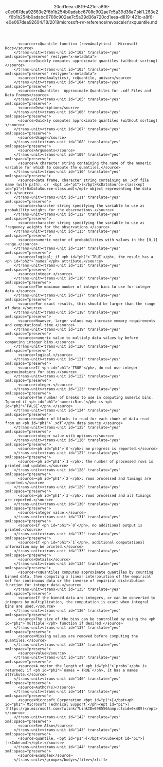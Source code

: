 <?xml version="1.0"?><xliff version="1.2" xmlns="urn:oasis:names:tc:xliff:document:1.2" xmlns:xsi="http://www.w3.org/2001/XMLSchema-instance" xsi:schemaLocation="urn:oasis:names:tc:xliff:document:1.2 xliff-core-1.2-transitional.xsd"><file datatype="xml" original="rxquantile.md" source-language="en-US" target-language="en-US"><header><tool tool-id="mdxliff" tool-name="mdxliff" tool-version="1.0-d1654b2" tool-company="Microsoft" /><xliffext:skl_file_name xmlns:xliffext="urn:microsoft:content:schema:xliffextensions">20cd1eea-d819-421c-a8f6-e0e067dea92663e2f6b1b254b0adabc6708c902ae7c5a39d36a7.skl</xliffext:skl_file_name><xliffext:version xmlns:xliffext="urn:microsoft:content:schema:xliffextensions">1.2</xliffext:version><xliffext:ms.openlocfilehash xmlns:xliffext="urn:microsoft:content:schema:xliffextensions">63e2f6b1b254b0adabc6708c902ae7c5a39d36a7</xliffext:ms.openlocfilehash><xliffext:ms.sourcegitcommit xmlns:xliffext="urn:microsoft:content:schema:xliffextensions">20cd1eea-d819-421c-a8f6-e0e067dea926</xliffext:ms.sourcegitcommit><xliffext:ms.lasthandoff xmlns:xliffext="urn:microsoft:content:schema:xliffextensions">04/18/2019</xliffext:ms.lasthandoff><xliffext:ms.openlocfilepath xmlns:xliffext="urn:microsoft:content:schema:xliffextensions">microsoft-r\r-reference\revoscaler\rxquantile.md</xliffext:ms.openlocfilepath></header><body><group id="content" extype="content"><trans-unit id="101" translate="yes" xml:space="preserve" restype="x-metadata">
          <source>rxQuantile function (revoAnalytics) | Microsoft Docs</source>
        </trans-unit><trans-unit id="102" translate="yes" xml:space="preserve" restype="x-metadata">
          <source>Quickly computes approximate quantiles (without sorting)</source>
        </trans-unit><trans-unit id="103" translate="yes" xml:space="preserve" restype="x-metadata">
          <source>(revoAnalytics), rxQuantile, univar</source>
        </trans-unit><trans-unit id="104" translate="yes" xml:space="preserve">
          <source>rxQuantile:  Approximate Quantiles for .xdf Files and Data Frames</source>
        </trans-unit><trans-unit id="105" translate="yes" xml:space="preserve">
          <source>Description</source>
        </trans-unit><trans-unit id="106" translate="yes" xml:space="preserve">
          <source>Quickly computes approximate quantiles (without sorting)</source>
        </trans-unit><trans-unit id="107" translate="yes" xml:space="preserve">
          <source>Usage</source>
        </trans-unit><trans-unit id="108" translate="yes" xml:space="preserve">
          <source>Arguments</source>
        </trans-unit><trans-unit id="109" translate="yes" xml:space="preserve">
          <source>A character string containing the name of the numeric variable for which to compute the quantiles.</source>
        </trans-unit><trans-unit id="110" translate="yes" xml:space="preserve">
          <source>data frame, character string containing an .xdf file name (with path), or  <bpt id="p1">[</bpt>RxDataSource-class<ept id="p1">](RxDataSource-class.md)</ept> object representing the data set.</source>
        </trans-unit><trans-unit id="111" translate="yes" xml:space="preserve">
          <source>character string specifying the variable to use as probability weights for the observations.</source>
        </trans-unit><trans-unit id="112" translate="yes" xml:space="preserve">
          <source>character string specifying the variable to use as frequency weights for the observations.</source>
        </trans-unit><trans-unit id="113" translate="yes" xml:space="preserve">
          <source>numeric vector of probabilities with values in the [0,1] range.</source>
        </trans-unit><trans-unit id="114" translate="yes" xml:space="preserve">
          <source>logical; if <ph id="ph1">`TRUE`</ph>, the result has a <ph id="ph2">`names`</ph> attribute.</source>
        </trans-unit><trans-unit id="115" translate="yes" xml:space="preserve">
          <source>integer.</source>
        </trans-unit><trans-unit id="116" translate="yes" xml:space="preserve">
          <source>The maximum number of integer bins to use for integer data.</source>
        </trans-unit><trans-unit id="117" translate="yes" xml:space="preserve">
          <source>For exact results, this should be larger than the range of data.</source>
        </trans-unit><trans-unit id="118" translate="yes" xml:space="preserve">
          <source>However, larger values may increase memory requirements and computational time.</source>
        </trans-unit><trans-unit id="119" translate="yes" xml:space="preserve">
          <source>numeric value to multiply data values by before computing integer bins.</source>
        </trans-unit><trans-unit id="120" translate="yes" xml:space="preserve">
          <source>logical.</source>
        </trans-unit><trans-unit id="121" translate="yes" xml:space="preserve">
          <source>If <ph id="ph1">`TRUE`</ph>, do not use integer approximations for bins.</source>
        </trans-unit><trans-unit id="122" translate="yes" xml:space="preserve">
          <source>integer.</source>
        </trans-unit><trans-unit id="123" translate="yes" xml:space="preserve">
          <source>The number of breaks to use in computing numeric bins. Ignored if <ph id="ph1">`numericBins`</ph> is <ph id="ph2">`FALSE`</ph>.</source>
        </trans-unit><trans-unit id="124" translate="yes" xml:space="preserve">
          <source>number of blocks to read for each chunk of data read from an <ph id="ph1">`.xdf`</ph> data source.</source>
        </trans-unit><trans-unit id="125" translate="yes" xml:space="preserve">
          <source>integer value with options:</source>
        </trans-unit><trans-unit id="126" translate="yes" xml:space="preserve">
          <source><ph id="ph1">`0`</ph>: no progress is reported.</source>
        </trans-unit><trans-unit id="127" translate="yes" xml:space="preserve">
          <source><ph id="ph1">`1`</ph>: the number of processed rows is printed and updated.</source>
        </trans-unit><trans-unit id="128" translate="yes" xml:space="preserve">
          <source><ph id="ph1">`2`</ph>: rows processed and timings are reported.</source>
        </trans-unit><trans-unit id="129" translate="yes" xml:space="preserve">
          <source><ph id="ph1">`3`</ph>: rows processed and all timings are reported.</source>
        </trans-unit><trans-unit id="130" translate="yes" xml:space="preserve">
          <source>integer value.</source>
        </trans-unit><trans-unit id="131" translate="yes" xml:space="preserve">
          <source>If <ph id="ph1">`0`</ph>, no additional output is printed.</source>
        </trans-unit><trans-unit id="132" translate="yes" xml:space="preserve">
          <source>If <ph id="ph1">`1`</ph>, additional computational information may be printed.</source>
        </trans-unit><trans-unit id="133" translate="yes" xml:space="preserve">
          <source>Details</source>
        </trans-unit><trans-unit id="134" translate="yes" xml:space="preserve">
          <source>rxQuantiles computes approximate quantiles by counting binned data, then computing a linear interpolation of the empirical cdf for continuous data or the inverse of empirical distribution function for integer data.</source>
        </trans-unit><trans-unit id="135" translate="yes" xml:space="preserve">
          <source>If the binned data are integers, or can be converted to integers by multiplication, the computation is exact when integral bins are used.</source>
        </trans-unit><trans-unit id="136" translate="yes" xml:space="preserve">
          <source>The size of the bins can be controlled by using the <ph id="ph1">`multiple`</ph> function if desired.</source>
        </trans-unit><trans-unit id="137" translate="yes" xml:space="preserve">
          <source>Missing values are removed before computing the quantiles.</source>
        </trans-unit><trans-unit id="138" translate="yes" xml:space="preserve">
          <source>Value</source>
        </trans-unit><trans-unit id="139" translate="yes" xml:space="preserve">
          <source>A vector the length of <ph id="ph1">`probs`</ph> is returned; if <ph id="ph2">`names = TRUE`</ph>, it has a names attribute.</source>
        </trans-unit><trans-unit id="140" translate="yes" xml:space="preserve">
          <source>Author(s)</source>
        </trans-unit><trans-unit id="141" translate="yes" xml:space="preserve">
          <source>Microsoft Corporation <bpt id="p1">[</bpt><ph id="ph1">`Microsoft Technical Support`</ph><ept id="p1">](https://go.microsoft.com/fwlink/?LinkID=698556&amp;clcid=0x409)</ept></source>
        </trans-unit><trans-unit id="142" translate="yes" xml:space="preserve">
          <source>See Also</source>
        </trans-unit><trans-unit id="143" translate="yes" xml:space="preserve">
          <source>quantile, <bpt id="p1">[</bpt>rxCube<ept id="p1">](rxCube.md)</ept>.</source>
        </trans-unit><trans-unit id="144" translate="yes" xml:space="preserve">
          <source>Examples</source>
        </trans-unit></group></body></file></xliff>